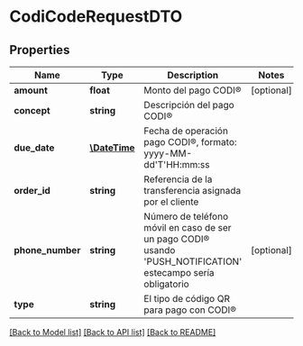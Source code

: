 # CodiCodeRequestDTO

## Properties
Name | Type | Description | Notes
------------ | ------------- | ------------- | -------------
**amount** | **float** | Monto del pago CODI® | [optional] 
**concept** | **string** | Descripción del pago CODI® | 
**due_date** | [**\DateTime**](\DateTime.md) | Fecha de operación pago CODI®, formato: yyyy-MM-dd&#x27;T&#x27;HH:mm:ss | 
**order_id** | **string** | Referencia de la transferencia asignada por el cliente | 
**phone_number** | **string** | Número de teléfono móvil en caso de ser un pago CODI® usando &#x27;PUSH_NOTIFICATION&#x27; estecampo sería obligatorio | [optional] 
**type** | **string** | El tipo de código QR para pago con CODI® | 

[[Back to Model list]](../../README.md#documentation-for-models) [[Back to API list]](../../README.md#documentation-for-api-endpoints) [[Back to README]](../../README.md)

